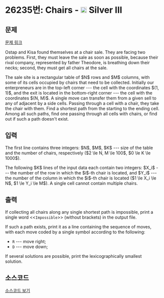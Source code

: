 # 26235번: Chairs - <img src="https://static.solved.ac/tier_small/8.svg" style="height:20px" /> Silver III

<!-- performance -->

<!-- 문제 제출 후 깃허브에 푸시를 했을 때 제출한 코드의 성능이 입력될 공간입니다.-->

<!-- end -->

## 문제

[문제 링크](https://boj.kr/26235)


<p>Ostap and Kisa found themselves at a chair sale. They are facing two problems. First, they must leave the sale as soon as possible, because their rival company, represented by father Theodore, is breathing down their necks; second, they must get all chairs at the sale.</p>

<p>The sale site is a rectangular table of $N$ rows and $M$ columns, with some of its cells occupied by chairs that need to be collected. Initially our enterpreneurs are in the top-left corner  --- the cell with the coordinates $(1, 1)$, and the exit is located in the bottom-right corner  --- the cell with the coordinates $(N, M)$. A single move can transfer them from a given sell to any of adjacent by a side cells. Passing through a cell with a chair, they take the chair with them. Find a shortest path from the starting to the ending cell. Among all such paths, find one passing through all cells with chairs, or find out if such a path doesn't exist.</p>



## 입력


<p>The first line contains three integers: $N$, $M$, $K$  --- size of the table and the number of chairs,  respectively ($2 \le N, M \le 100$, $0 \le K \le 1000$).</p>

<p>The following $K$ lines of the input data each contain two integers: $X_i$  --- the number of the row in which the $i$-th chair is located, and $Y_i$  --- the number of the column in which the $i$-th chair is located ($1 \le X_i \le N$, $1 \le Y_i \le M$). A single cell cannot contain multiple chairs.</p>



## 출력


<p>If collecting all chairs along any single shortest path is impossible, print a single word  &lt;&lt;<code>Impossible</code>&gt;&gt; (without brackets) in the output file.</p>

<p>If such a path exists, print it as a line containing the sequence of moves, with each move coded by a single symbol according to the following:</p>

<ul>
<li><code>R</code>  --- move right;</li>
<li><code>D</code>  --- move down;</li>
</ul>

<p>If several solutions are possible, print the lexicographically smallest solution.</p>



## 소스코드

[소스코드 보기](Chairs.py)